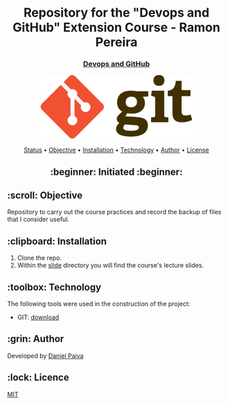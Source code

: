 <h1 align="center">Repository for the "Devops and GitHub" Extension Course - Ramon Pereira</h1>
<h3 align="center">
<a href="https://github.com/danhpaiva/university-git-devops/tree/main/slide" target="_blank">Devops and GitHub</a>
</h3>

<p align="center">
    <img src="./src/git.svg" width="350">
</p>

<p align="center">
 <a href="#status">Status</a> • 
 <a href="#objective">Objective</a> •
 <a href="#installation">Installation</a> • 
 <a href="#technology">Technology</a> • 
 <a href="#author">Author</a> •
 <a href="#licence">License</a>
</p>

<h2 align="center" id=status> 
	:beginner: Initiated :beginner:
</h2>

<h2 id=objective>:scroll: Objective</h2>
<p>Repository to carry out the course practices and record the backup of files that I consider useful.</p>

<h2 id=installation>:clipboard: Installation</h2>

1. Clone the repo.
2. Within the <a href="https://github.com/danhpaiva/university-git-devops/tree/main/slide" target="_blank">slide</a> directory you will find the course's lecture slides.

<h2 id=technology>:toolbox: Technology</h2>

The following tools were used in the construction of the project:

- GIT: <a href="https://git-scm.com/">download</a>

<h2 id=author>:grin: Author</h2>

Developed by <a href="https://www.linkedin.com/in/danhpaiva/" target="_blank">Daniel Paiva</a>

<h2 id=licence>:lock: Licence</h2>
<a href="https://github.com/danhpaiva/university-git-devops/blob/main/LICENSE" target="_blank">MIT</a>